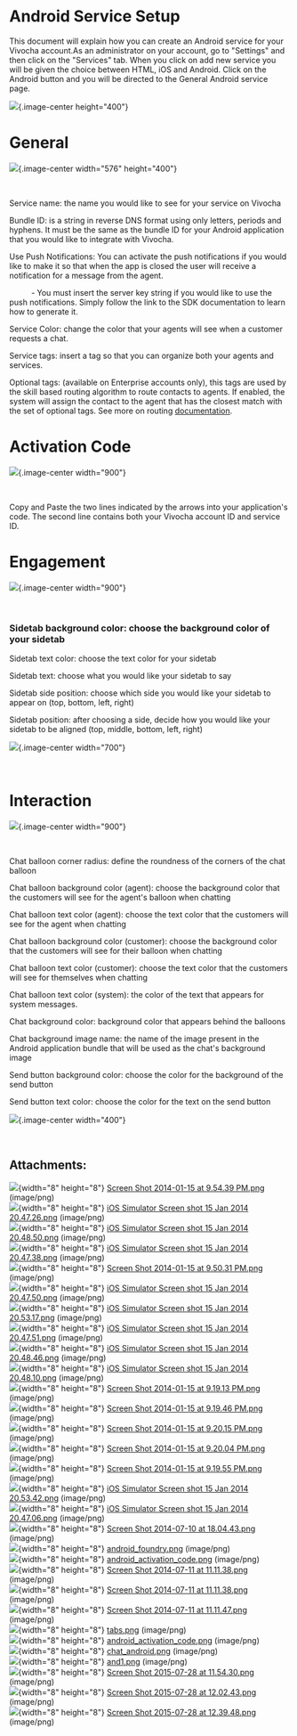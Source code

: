 # Android Service Setup

This document will explain how you can create an Android service for
your Vivocha account.As an administrator on your account, go to
"Settings" and then click on the "Services" tab. When you click on add
new service you will be given the choice between HTML, iOS and Android.
Click on the Android button and you will be directed to the General
Android service page. 

![](attachments/1048638/11239469.png?height=400){.image-center
height="400"}

# General

![](attachments/1048638/11239447.png?width=576){.image-center
width="576" height="400"}

 

<span class="underline">Service name</span>: the name you would like to
see for your service on Vivocha

<span class="underline">Bundle ID</span>: is a string in reverse DNS
format using only letters, periods and hyphens. It must be the same as
the bundle ID for your Android application that you would like to
integrate with Vivocha.

<span class="underline">Use Push Notifications</span>: You can activate
the push notifications if you would like to make it so that when the app
is closed the user will receive a notification for a message from the
agent.

          - You must insert the server key string if you would like to
use the push notifications. Simply follow the link to the SDK
documentation to learn how to generate it. 

<span class="underline">Service Color</span>: change the color that your
agents will see when a customer requests a chat.

<span class="underline">Service tags</span>: insert a tag so that you
can organize both your agents and services.

<span class="underline">Optional tags</span>: (available on Enterprise
accounts only), this tags are used by the skill based routing algorithm
to route contacts to agents. If enabled, the system will assign the
contact to the agent that has the closest match with the set of optional
tags. See more on
routing [documentation](https://vivocha.atlassian.net/wiki/spaces/VVCJ/pages/11239426/Routing+and+Distribution).

# Activation Code

![](attachments/1048638/1343809.png?width=900){.image-center
width="900"}

 

Copy and Paste the two lines indicated by the arrows into your
application's code. The second line contains both your Vivocha account
ID and service ID.

# Engagement

![](attachments/1048638/1343808.png?width=900){.image-center
width="900"}

 

### Sidetab background color: choose the background color of your sidetab

Sidetab text color: choose the text color for your sidetab

Sidetab text: choose what you would like your sidetab to say

Sidetab side position: choose which side you would like your sidetab to
appear on (top, bottom, left, right)

Sidetab position: after choosing a side, decide how you would like your
sidetab to be aligned (top, middle, bottom, left, right)

  
![](attachments/1048638/1343813.png?width=700){.image-center
width="700"}  
  
  

                                                                        
                   

# Interaction

![](attachments/1048638/1343806.png?width=900){.image-center
width="900"}

 

<span class="underline">Chat balloon corner radius</span>: define the
roundness of the corners of the chat balloon

<span class="underline">Chat balloon background color (agent)</span>:
choose the background color that the customers will see for the agent's
balloon when chatting

<span class="underline">Chat balloon text color (agent)</span>: choose
the text color that the customers will see for the agent when chatting

<span class="underline">Chat balloon background color
(customer)</span>: choose the background color that the customers will
see for their balloon when chatting

<span class="underline">Chat balloon text color
(customer)</span>: choose the text color that the customers will see for
themselves when chatting

<span class="underline">Chat balloon text color (system)</span>: the
color of the text that appears for system messages.

<span class="underline">Chat background color</span>: background color
that appears behind the balloons

<span class="underline">Chat background image name</span>: the name of
the image present in the Android application bundle that will be used as
the chat's background image

Send button background color: choose the color for the background of the
send button

<span class="underline">Send button text color</span>: choose the color
for the text on the send button

![](attachments/1048638/9273439.png?width=400){.image-center
width="400"}

 

## Attachments:

![](images/icons/bullet_blue.gif){width="8" height="8"} [Screen Shot
2014-01-15 at 9.54.39 PM.png](attachments/1048638/1343788.png)
(image/png)  
![](images/icons/bullet_blue.gif){width="8" height="8"} [iOS Simulator
Screen shot 15 Jan 2014 20.47.26.png](attachments/1048638/1343792.png)
(image/png)  
![](images/icons/bullet_blue.gif){width="8" height="8"} [iOS Simulator
Screen shot 15 Jan 2014 20.48.50.png](attachments/1048638/1343797.png)
(image/png)  
![](images/icons/bullet_blue.gif){width="8" height="8"} [iOS Simulator
Screen shot 15 Jan 2014 20.47.38.png](attachments/1048638/1343787.png)
(image/png)  
![](images/icons/bullet_blue.gif){width="8" height="8"} [Screen Shot
2014-01-15 at 9.50.31 PM.png](attachments/1048638/1343789.png)
(image/png)  
![](images/icons/bullet_blue.gif){width="8" height="8"} [iOS Simulator
Screen shot 15 Jan 2014 20.47.50.png](attachments/1048638/1343790.png)
(image/png)  
![](images/icons/bullet_blue.gif){width="8" height="8"} [iOS Simulator
Screen shot 15 Jan 2014 20.53.17.png](attachments/1048638/1343794.png)
(image/png)  
![](images/icons/bullet_blue.gif){width="8" height="8"} [iOS Simulator
Screen shot 15 Jan 2014 20.47.51.png](attachments/1048638/1343793.png)
(image/png)  
![](images/icons/bullet_blue.gif){width="8" height="8"} [iOS Simulator
Screen shot 15 Jan 2014 20.48.46.png](attachments/1048638/1343791.png)
(image/png)  
![](images/icons/bullet_blue.gif){width="8" height="8"} [iOS Simulator
Screen shot 15 Jan 2014 20.48.10.png](attachments/1048638/1343796.png)
(image/png)  
![](images/icons/bullet_blue.gif){width="8" height="8"} [Screen Shot
2014-01-15 at 9.19.13 PM.png](attachments/1048638/1343801.png)
(image/png)  
![](images/icons/bullet_blue.gif){width="8" height="8"} [Screen Shot
2014-01-15 at 9.19.46 PM.png](attachments/1048638/1343800.png)
(image/png)  
![](images/icons/bullet_blue.gif){width="8" height="8"} [Screen Shot
2014-01-15 at 9.20.15 PM.png](attachments/1048638/1343805.png)
(image/png)  
![](images/icons/bullet_blue.gif){width="8" height="8"} [Screen Shot
2014-01-15 at 9.20.04 PM.png](attachments/1048638/1343798.png)
(image/png)  
![](images/icons/bullet_blue.gif){width="8" height="8"} [Screen Shot
2014-01-15 at 9.19.55 PM.png](attachments/1048638/1343799.png)
(image/png)  
![](images/icons/bullet_blue.gif){width="8" height="8"} [iOS Simulator
Screen shot 15 Jan 2014 20.53.42.png](attachments/1048638/1343795.png)
(image/png)  
![](images/icons/bullet_blue.gif){width="8" height="8"} [iOS Simulator
Screen shot 15 Jan 2014 20.47.06.png](attachments/1048638/1343786.png)
(image/png)  
![](images/icons/bullet_blue.gif){width="8" height="8"} [Screen Shot
2014-07-10 at 18.04.43.png](attachments/1048638/1343804.png)
(image/png)  
![](images/icons/bullet_blue.gif){width="8" height="8"}
[android\_foundry.png](attachments/1048638/1343803.png) (image/png)  
![](images/icons/bullet_blue.gif){width="8" height="8"}
[android\_activation\_code.png](attachments/1048638/1343812.png)
(image/png)  
![](images/icons/bullet_blue.gif){width="8" height="8"} [Screen Shot
2014-07-11 at 11.11.38.png](attachments/1048638/1343807.png)
(image/png)  
![](images/icons/bullet_blue.gif){width="8" height="8"} [Screen Shot
2014-07-11 at 11.11.38.png](attachments/1048638/1343808.png)
(image/png)  
![](images/icons/bullet_blue.gif){width="8" height="8"} [Screen Shot
2014-07-11 at 11.11.47.png](attachments/1048638/1343806.png)
(image/png)  
![](images/icons/bullet_blue.gif){width="8" height="8"}
[tabs.png](attachments/1048638/1343813.png) (image/png)  
![](images/icons/bullet_blue.gif){width="8" height="8"}
[android\_activation\_code.png](attachments/1048638/1343809.png)
(image/png)  
![](images/icons/bullet_blue.gif){width="8" height="8"}
[chat\_android.png](attachments/1048638/1343811.png) (image/png)  
![](images/icons/bullet_blue.gif){width="8" height="8"}
[and1.png](attachments/1048638/9273439.png) (image/png)  
![](images/icons/bullet_blue.gif){width="8" height="8"} [Screen Shot
2015-07-28 at 11.54.30.png](attachments/1048638/11239445.png)
(image/png)  
![](images/icons/bullet_blue.gif){width="8" height="8"} [Screen Shot
2015-07-28 at 12.02.43.png](attachments/1048638/11239447.png)
(image/png)  
![](images/icons/bullet_blue.gif){width="8" height="8"} [Screen Shot
2015-07-28 at 12.39.48.png](attachments/1048638/11239469.png)
(image/png)  
